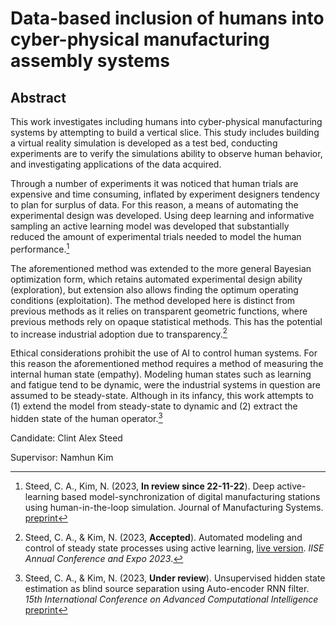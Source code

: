 # Data-based inclusion of humans into cyber-physical manufacturing assembly systems

## Abstract

This work investigates including humans into cyber-physical manufacturing systems by attempting to build a vertical slice. This study includes building a virtual reality simulation is developed as a test bed, conducting experiments are to verify the simulations ability to observe human behavior, and investigating applications of the data acquired. 

Through a number of experiments it was noticed that human trials are expensive and time consuming, inflated by experiment designers tendency to plan for surplus of data. For this reason, a means of automating the experimental design was developed. Using deep learning and informative sampling an active learning model was developed that substantially reduced the amount of experimental trials needed to model the human performance.[^1]

The aforementioned method was extended to the more general Bayesian optimization form, which retains automated experimental design ability (exploration), but extension also allows finding the optimum operating conditions (exploitation). The method developed here is distinct from previous methods as it relies on transparent geometric functions, where previous methods rely on opaque statistical methods. This has the potential to increase industrial adoption due to transparency.[^2]

Ethical considerations prohibit the use of AI to control human systems. For this reason the aforementioned method requires a method of measuring the internal human state (empathy). Modeling human states such as learning and fatigue tend to be dynamic, were the industrial systems in question are assumed to be steady-state. Although in its infancy, this work attempts to (1) extend the model from steady-state to dynamic and (2) extract the hidden state of the human operator.[^3]  

Candidate: Clint Alex Steed

Supervisor: Namhun Kim



[^1]: Steed, C. A., Kim, N. (2023, **In review since 22-11-22**). Deep active-learning based model-synchronization of digital manufacturing stations using human-in-the-loop simulation. Journal of Manufacturing Systems. [preprint](Docs/SMEJMS-D-22-01279.pdf)
[^2]: Steed, C. A., &#38; Kim, N. (2023, **Accepted**). Automated modeling and control of steady state processes using active learning, [live version](https://github.com/Acadevic/Active-control). <i>IISE Annual Conference and Expo 2023</i>.
[^3]: Steed, C. A., &#38; Kim, N. (2023, **Under review**). Unsupervised hidden state estimation as blind source separation using Auto-encoder RNN filter. <i>15th International Conference on Advanced Computational Intelligence</i> [preprint](Docs/Autoencoder-rnn_filtering.pdf) 